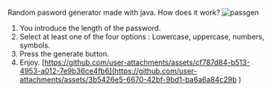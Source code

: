 Random pasword generator made with java. How does it work?
![passgen](https://github.com/user-attachments/assets/61977d3a-67d8-4fd9-9ea0-c4b47e1b0789)

1. You introduce the length of the password.
2. Select at least one of the four options : Lowercase, uppercase, numbers, symbols.
3. Press the generate button.
4. Enjoy.
[https://github.com/user-attachments/assets/cf787d84-b513-4953-a012-7e9b36ce4fb6](https://github.com/user-attachments/assets/3b5426e5-6670-42bf-9bd1-ba6a6a84c29b
)
